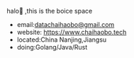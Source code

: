 halo🎉 ,this is the boice space
- email:datachaihaobo@gmail.com
- website: https://www.chaihaobo.tech
- located:China Nanjing,Jiangsu
- doing:Golang/Java/Rust
